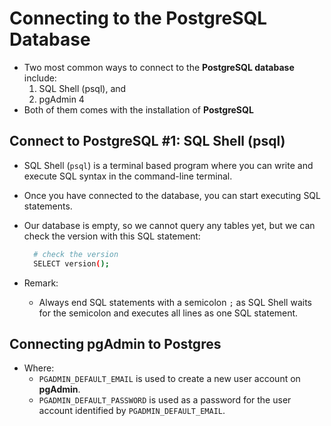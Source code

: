 # Connecting to the PostgreSQL Database

- Two most common ways to connect to the **PostgreSQL database** include:
  1. SQL Shell (psql), and
  2. pgAdmin 4
- Both of them comes with the installation of **PostgreSQL**

## Connect to PostgreSQL #1: SQL Shell (psql)

- SQL Shell (`psql`) is a terminal based program where you can write and execute SQL syntax in the command-line terminal.
- Once you have connected to the database, you can start executing SQL statements.
- Our database is empty, so we cannot query any tables yet, but we can check the version with this SQL statement:

  ```sh
    # check the version
    SELECT version();
  ```

- Remark:
  - Always end SQL statements with a semicolon `;` as SQL Shell waits for the semicolon and executes all lines as one SQL statement.

## Connecting pgAdmin to Postgres

- Where:
  - `PGADMIN_DEFAULT_EMAIL` is used to create a new user account on **pgAdmin**.
  - `PGADMIN_DEFAULT_PASSWORD` is used as a password for the user account identified by `PGADMIN_DEFAULT_EMAIL`.
